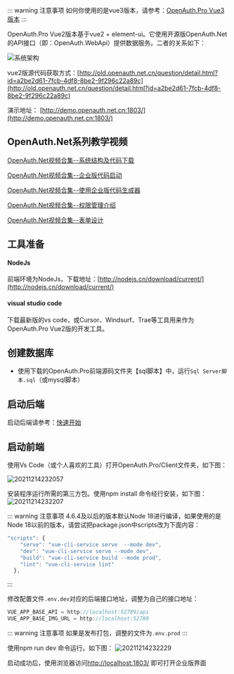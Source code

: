 ::: warning 注意事项
如何你使用的是vue3版本，请参考：[OpenAuth.Pro Vue3版本](/pro/)
:::

OpenAuth.Pro Vue2版本基于vue2 + element-ui。它使用开源版OpenAuth.Net的API接口（即：OpenAuth.WebApi）提供数据服务。二者的关系如下：

![系统架构](http://img.openauth.net.cn/系统架构.png)

vue2版源代码获取方式：[http://old.openauth.net.cn/question/detail.html?id=a2be2d61-7fcb-4df8-8be2-9f296c22a89c](http://old.openauth.net.cn/question/detail.html?id=a2be2d61-7fcb-4df8-8be2-9f296c22a89c)

演示地址： [http://demo.openauth.net.cn:1803/](http://demo.openauth.net.cn:1803/)

## OpenAuth.Net系列教学视频

[OpenAuth.Net视频合集--系统结构及代码下载](https://www.bilibili.com/video/BV1Z1421q7xU/)

[OpenAuth.Net视频合集--企业版代码启动](https://www.bilibili.com/video/BV1KSuQebEek/)

[OpenAuth.Net视频合集--使用企业版代码生成器](https://www.bilibili.com/video/BV1JCuyeaEFp/)

[OpenAuth.Net视频合集--权限管理介绍](https://www.bilibili.com/video/BV1M9KeejENf/)

[OpenAuth.Net视频合集--表单设计](https://www.bilibili.com/video/BV1dagEeFEVA/)


## 工具准备

#### NodeJs

前端环境为NodeJs，下载地址：[http://nodejs.cn/download/current/](http://nodejs.cn/download/current/)

#### visual studio code

下载最新版的vs code，或Cursor、Windsurf、Trae等工具用来作为OpenAuth.Pro Vue2版的开发工具。


## 创建数据库

* 使用下载的OpenAuth.Pro前端源码文件夹【sql脚本】中，运行`Sql Server脚本.sql`（或mysql脚本）

## 启动后端

启动后端请参考：[快速开始](/core/start.html)

## 启动前端

使用Vs Code（或个人喜欢的工具）打开OpenAuth.Pro/Client文件夹，如下图：

![20211214232057](http://img.openauth.net.cn/20211214232057.png)


安装程序运行所需的第三方包。使用npm install 命令经行安装，如下图：
![20211214232207](http://img.openauth.net.cn/20211214232207.png)

::: warning 注意事项
4.6.4及以后的版本默认Node 18进行编译，如果使用的是Node 18以前的版本，请尝试把package.json中scripts改为下面内容：

```javascript
"scripts": {
    "serve": "vue-cli-service serve  --mode dev",
    "dev": "vue-cli-service serve --mode dev",
    "build": "vue-cli-service build --mode prod",
    "lint": "vue-cli-service lint"
  },
```

:::

修改配置文件`.env.dev`对应的后端接口地址，调整为自己的接口地址：

```javascript
VUE_APP_BASE_API = http://localhost:52789/api
VUE_APP_BASE_IMG_URL = http://localhost:52789
```

::: warning 注意事项
如果是发布打包，调整的文件为`.env.prod`
:::

使用npm run dev 命令运行。如下图：
![20211214232229](http://img.openauth.net.cn/20211214232229.png)

启动成功后，使用浏览器访问[http://localhost:1803/](http://localhost:1803/) 即可打开企业版界面






